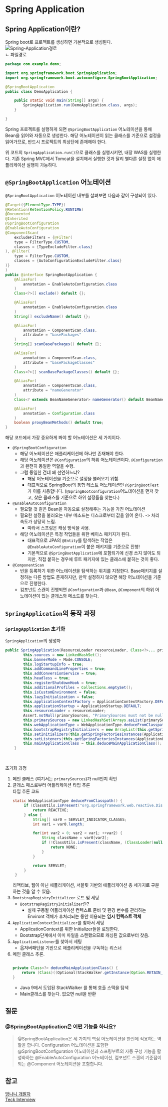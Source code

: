 # Spring Application

## Spring Application이란?
Spring boot로 프로젝트를 생성하면 기본적으로 생성된다.
![Spring-Application경로](https://github.com/World-sBestCSStudy/world_best_CS_study/assets/77597885/a8f4301f-d48e-4d4a-9a38-6b7cd4ea72f0)
<br>
ㄴ 파일경로  

```java
package com.example.demo;

import org.springframework.boot.SpringApplication;
import org.springframework.boot.autoconfigure.SpringBootApplication;

@SpringBootApplication
public class DemoApplication {

    public static void main(String[] args) {
        SpringApplication.run(DemoApplication.class, args);
    }

}
```


Spring 프로젝트를 실행하게 되면 `@SpringBootApplication` 어노테이션을 통해 Bean을 읽어와 자동으로 생성한다.
해당 어노테이션이 읽는 클래스를 기준으로 설정을 읽어가므로, 반드시 프로젝트의 최상단에 존재해야 한다.

위 코드의 `SpringApplication.run()`으로 클래스를 실행시키면, 내장 WAS를 실행한다. 기존 Spring MVC에서 Tomcat을 설치해서 실행한 것과 달리 별다른 설정 없이 애플리케이션 실행이 가능하다.


## `@SpringBootApplication` 어노테이션

`@SpringBootApplication` 어노테이션 내부를 살펴보면 다음과 같이 구성되어 있다.

```java
@Target({ElementType.TYPE})
@Retention(RetentionPolicy.RUNTIME)
@Documented
@Inherited
@SpringBootConfiguration
@EnableAutoConfiguration
@ComponentScan(
    excludeFilters = {@Filter(
    type = FilterType.CUSTOM,
    classes = {TypeExcludeFilter.class}
), @Filter(
    type = FilterType.CUSTOM,
    classes = {AutoConfigurationExcludeFilter.class}
)}
)
public @interface SpringBootApplication {
    @AliasFor(
        annotation = EnableAutoConfiguration.class
    )
    Class<?>[] exclude() default {};

    @AliasFor(
        annotation = EnableAutoConfiguration.class
    )
    String[] excludeName() default {};

    @AliasFor(
        annotation = ComponentScan.class,
        attribute = "basePackages"
    )
    String[] scanBasePackages() default {};

    @AliasFor(
        annotation = ComponentScan.class,
        attribute = "basePackageClasses"
    )
    Class<?>[] scanBasePackageClasses() default {};

    @AliasFor(
        annotation = ComponentScan.class,
        attribute = "nameGenerator"
    )
    Class<? extends BeanNameGenerator> nameGenerator() default BeanNameGenerator.class;

    @AliasFor(
        annotation = Configuration.class
    )
    boolean proxyBeanMethods() default true;
}
```

해당 코드에서 가장 중요하게 봐야 할 어노테이션은 세 가지이다.
- `@SpringBootConfiguration`
  - 해당 어노테이션은 애플리케이션에 하나만 존재해야 한다. 
  - 해당 어노테이션은 `@Configuration`의 하위 어노테이션이다. `@Configuration`과 완전히 동일한 역할을 수행.
  - 그럼 동일한 건데 왜 선언하느냐?
    - 해당 어노테이션을 기준으로 설정을 불러오기 위함.
    - 대표적으로 SpringBoot의 통합 테스트 어노테이션인 `@SpringBootTest`가 이를 사용합니다. (`@SpringBootconfiguration`어노테이션을 먼저 찾고, 찾은 클래스를 기준으로 하위 설정들을 찾는다.)
- `@EnableAutoConfiguration`
  - 필요할 것 같은 Bean을 자동으로 설정해주는 기능을 가진 어노테이션
  - 필요한 설정을 불러오는 내부 메소드는 디스크로부터 값을 읽어 온다. -> 처리 속도가 상당히 느림.
    - 따라서 스프링은 캐싱 방식을 사용. 
  - 해당 어노테이션은 특정 작업들을 위한 베이스 패키지가 된다.
    - 대표적으로 JPA의 `@Entity`를 탐색하는 작업은 `@EnableAutoConfiguration`이 붙은 패키지를 기준으로 진행!
    - 기본적으로 `@SpringBootApplication`에 포함되기에 신경 쓰지 않아도 되지만, 직접 붙히는 경우에 루트 패키지에 있는 클래스에 붙히는 것이 좋다.
- `@ComponentScan`
  - 빈을 등록하기 위한 어노테이션을 탐색하는 위치를 지정한다. Base패키지를 설정하는 다른 방법도 존재하지만, 만약 설정하지 않으면 해당 어노테이션을 기준으로 진행한다. 
  - 컴포넌트 스캔이 진행되면 `@Configuration`과 `@Bean`, `@Component`의 하위 어노테이션이 있는 클래스와 메소드를 찾는다. 

## `SpringApplication`의 동작 과정

### `SpringApplication` 초기화 
`SpringApplication`의 생성자
```java
public SpringApplication(ResourceLoader resourceLoader, Class<?>... primarySources) {
        this.sources = new LinkedHashSet();
        this.bannerMode = Mode.CONSOLE;
        this.logStartupInfo = true;
        this.addCommandLineProperties = true;
        this.addConversionService = true;
        this.headless = true;
        this.registerShutdownHook = true;
        this.additionalProfiles = Collections.emptySet();
        this.isCustomEnvironment = false;
        this.lazyInitialization = false;
        this.applicationContextFactory = ApplicationContextFactory.DEFAULT;
        this.applicationStartup = ApplicationStartup.DEFAULT;
        this.resourceLoader = resourceLoader;
        Assert.notNull(primarySources, "PrimarySources must not be null");
        this.primarySources = new LinkedHashSet(Arrays.asList(primarySources));
        this.webApplicationType = WebApplicationType.deduceFromClasspath();
        this.bootstrapRegistryInitializers = new ArrayList(this.getSpringFactoriesInstances(BootstrapRegistryInitializer.class));
        this.setInitializers(this.getSpringFactoriesInstances(ApplicationContextInitializer.class));
        this.setListeners(this.getSpringFactoriesInstances(ApplicationListener.class));
        this.mainApplicationClass = this.deduceMainApplicationClass();
    }
```
<br>

초기화 과정<br>

1. 메인 클래스 (여기서는 `primarySources`)가 null인지 확인
2. 클래스 패스로부터 어플리케이션 타입 추론<br>
   타입 추론 코드
   ```java
   static WebApplicationType deduceFromClasspath() {
        if (ClassUtils.isPresent("org.springframework.web.reactive.DispatcherHandler", (ClassLoader)null) && !ClassUtils.isPresent("org.springframework.web.servlet.DispatcherServlet", (ClassLoader)null) && !ClassUtils.isPresent("org.glassfish.jersey.servlet.ServletContainer", (ClassLoader)null)) {
            return REACTIVE;
        } else {
            String[] var0 = SERVLET_INDICATOR_CLASSES;
            int var1 = var0.length;

            for(int var2 = 0; var2 < var1; ++var2) {
                String className = var0[var2];
                if (!ClassUtils.isPresent(className, (ClassLoader)null)) {
                    return NONE;
                }
            }

            return SERVLET;
        }
    }
    ```
    리액티브, 웹이 아닌 애플리케이션, 서블릿 기반의 애플리케이션 총 세가지로 구분하는 것을 알 수 있음.
3. `BootstrapRegistryInitializer` 로드 및 세팅<br>
   - `BootstrapRegistryInitializer`란?
     - 실제 구동될 어플리케이션 컨텍스트 준비 및 환경 변수를 관리하는 Environt 객체가 후처리되는 동안 이용되는 **임시 컨텍스트 객체**
4. `ApplicationContextInitializer`를 찾아서 세팅<br>
   - ApplicationContext를 위한 Initializer들을 로딩한다.
   - Bootstrap단계에서 이미 파일을 스캔했으므로 캐싱된 값으로부터 찾음.
5. `ApplicationListener`를 찾아서 세팅
   - 옵저버패턴을 기반으로 애플리케이션을 구독하는 리스너
6. 메인 클래스 추론.
    ```java

    private Class<?> deduceMainApplicationClass() {
        return (Class)((Optional)StackWalker.getInstance(Option.RETAIN_CLASS_REFERENCE).walk(this::findMainClass)).orElse((Object)null);
    }
    ```
    - Java 9에서 도입된 StackWalker 를 통해 호출 스택을 탐색
    - Main클래스를 찾는다. 없으면 null을 반환


## 질문

### @SpringBootApplication은 어떤 기능을 하나요?
> @SpringBootApplication은 세 가지의 핵심 어노테이션을 한번에 적용하는 역할을 합니다. Configuration 어노테이션을 포함한 @SpringBootConfiguration 어노테이션과 스프링부트의 자동 구성 기능을 활성화하는 @EnableAutoConfiguration 어노테이션, 컴포넌트 스캔의 기준점이 되는 @Component 어노테이션을 포함합니다. 

## 참고
[망나니 개발자](https://mangkyu.tistory.com/category/Spring%20)<br>
[Teck Interview](https://gyoogle.dev/blog/web-knowledge/spring-knowledge/%5BSpring%20Boot%5D%20SpringApplication.html)

